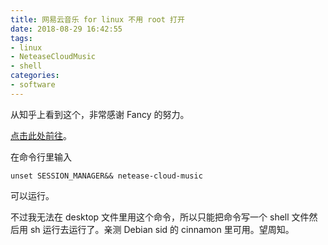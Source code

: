 ```yaml
---
title: 网易云音乐 for linux 不用 root 打开
date: 2018-08-29 16:42:55
tags:
- linux
- NeteaseCloudMusic
- shell
categories:
- software
---
```

从知乎上看到这个，非常感谢 Fancy 的努力。

[点击此处前往](https://www.zhihu.com/question/277330447/answer/478510195)。

<!--more-->

在命令行里输入 

```shell
unset SESSION_MANAGER&& netease-cloud-music
```

 可以运行。

不过我无法在 desktop 文件里用这个命令，所以只能把命令写一个 shell 文件然后用 sh 运行去运行了。亲测 Debian sid 的 cinnamon 里可用。望周知。
